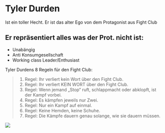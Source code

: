 # Tyler Durden

Ist ein toller Hecht. Er ist das alter Ego von dem Protagonist aus Fight Club

## Er repräsentiert alles was der Prot. nicht ist:
* Unabängig
* Anti Konsumgesellschaft
* Working class Leader/Enthusiast

Tyler Durdens 8 Regeln für den Fight Club:

> 1. Regel: Ihr verliert kein Wort über den Fight Club.
> 2. Regel: Ihr verliert KEIN WORT über den Fight Club.
> 3. Regel: Wenn jemand „Stop“ ruft, schlappmacht oder abklopft, ist der Kampf vorbei.
> 4. Regel: Es kämpfen jeweils nur Zwei.
> 5. Regel: Nur ein Kampf auf einmal.
> 6. Regel: Keine Hemden, keine Schuhe.
> 7. Regel: Die Kämpfe dauern genau solange, wie sie dauern müssen.


<img src="https://vignette.wikia.nocookie.net/fightclub/images/d/d3/Tyler-Durden.jpg/revision/latest/scale-to-width-down/180?cb=20140513065629"/>


